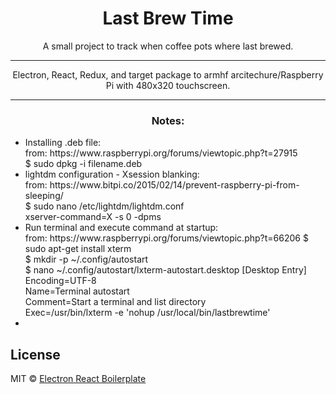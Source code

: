 <div align="center">
    <h1>Last Brew Time</h1>
    <p>A small project to track when coffee pots where last brewed.</p>
    <hr>
    <p>Electron, React, Redux, and target package to armhf arcitechure/Raspberry Pi with 480x320 touchscreen.</p>
    <hr>
    <h3>Notes:</h3>
    <ul align="left">
        <li>Installing .deb file:<br>
	from: https://www.raspberrypi.org/forums/viewtopic.php?t=27915<br>
	 $ sudo dpkg -i filename.deb</li>
        <li>lightdm configuration - Xsession blanking:<br>
	from: https://www.bitpi.co/2015/02/14/prevent-raspberry-pi-from-sleeping/<br>
	$ sudo nano /etc/lightdm/lightdm.conf<br>
	xserver-command=X -s 0 -dpms</li>
	<li>Run terminal and execute command at startup:<br>
	from: https://www.raspberrypi.org/forums/viewtopic.php?t=66206
	$ sudo apt-get install xterm<br>
	$ mkdir -p ~/.config/autostart<br>
	$ nano ~/.config/autostart/lxterm-autostart.desktop
	[Desktop Entry]<br>
	Encoding=UTF-8<br>
	Name=Terminal autostart<br>
	Comment=Start a terminal and list directory<br>
	Exec=/usr/bin/lxterm -e 'nohup /usr/local/bin/lastbrewtime'<li>
</div>

## License

MIT © [Electron React Boilerplate](https://github.com/electron-react-boilerplate)

